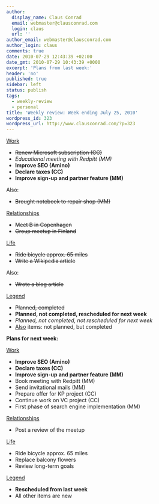```yaml
---
author:
  display_name: Claus Conrad
  email: webmaster@clausconrad.com
  login: claus
  url: ''
author_email: webmaster@clausconrad.com
author_login: claus
comments: true
date: 2010-07-29 12:43:39 +02:00
date_gmt: 2010-07-29 10:43:39 +0000
excerpt: 'Plans from last week:'
header: 'no'
published: true
sidebar: left
status: publish
tags:
  - weekly-review
  - personal
title: 'Weekly review: Week ending July 25, 2010'
wordpress_id: 323
wordpress_url: http://www.clausconrad.com/?p=323
---
```

<u>Work</u>

*   <del>Renew Microsoft subscription (CC)</del>
*   _Educational meeting with Redpitt (MM)_
*   **Improve SEO (Amino)**
*   **Declare taxes (CC)**
*   **Improve sign-up and partner feature (MM)**

Also:

*   <del>Brought notebook to repair shop (MM)</del>

<u>Relationships</u>

*   <del>Meet B in Copenhagen</del>
*   <del>Group meetup in Finland</del>

<u>Life</u>

*   <del>Ride bicycle approx. 65 miles</del>
*   <del>Write a Wikipedia article</del>

Also:

*   <del>Wrote a blog article</del>

<u>Legend</u>

*   <del>Planned, completed</del>
*   **Planned, not completed, rescheduled for next week**
*   _Planned, not completed, not rescheduled for next week_
*   <u>Also</u> items: not planned, but completed

<a id="next-week"></a>**Plans for next week:**

<u>Work</u>

*   **Improve SEO (Amino)**
*   **Declare taxes (CC)**
*   **Improve sign-up and partner feature (MM)**
*   Book meeting with Redpitt (MM)
*   Send invitational mails (MM)
*   Prepare offer for KP project (CC)
*   Continue work on VC project (CC)
*   First phase of search engine implementation (MM)

<u>Relationships</u>

*   Post a review of the meetup

<u>Life</u>

*   Ride bicycle approx. 65 miles
*   Replace balcony flowers
*   Review long-term goals

<u>Legend</u>

*   **Rescheduled from last week**
*   All other items are new

